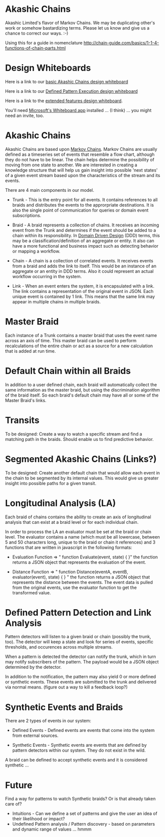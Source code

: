 # Akashic Chains
Akashic Limited's flavor of Markov Chains. We may be duplicating other's work or somehow bastardizing terms. Please let us know and give us a chance to correct our ways. :-)

Using this for a guide in nomenclature
http://chain-guide.com/basics/1-1-4-functions-of-chain-parts.html

# Design Whiteboards
Here is a link to our [basic Akashic Chains design whiteboard](https://wbd.ms/share/v2/aHR0cHM6Ly93aGl0ZWJvYXJkcy1zZXJ2aWNlLmF6dXJld2Vic2l0ZXMubmV0L2FwaS92MS4wL3doaXRlYm9hcmRzL3JlZGVlbS9kZjYwZmRjOTZhNmM0ZTFhOWY1MzNjNzdhOWY2ODUzOF9CQkE3MTc2Mi0xMkUwLTQyRTEtQjMyNC01QjEzMUY0MjRFM0Q=)

Here is a link to our [Defined Pattern Execution design whiteboard](https://wbd.ms/share/v2/aHR0cHM6Ly93aGl0ZWJvYXJkcy1zZXJ2aWNlLmF6dXJld2Vic2l0ZXMubmV0L2FwaS92MS4wL3doaXRlYm9hcmRzL3JlZGVlbS9iNTcwMjg0YjRlZDQ0M2M1YTA0MGI0YTcxNTIxOTI1Ml9CQkE3MTc2Mi0xMkUwLTQyRTEtQjMyNC01QjEzMUY0MjRFM0Q=)

Here is a link to the [extended features design whiteboard](https://wbd.ms/share/v2/aHR0cHM6Ly93aGl0ZWJvYXJkcy1zZXJ2aWNlLmF6dXJld2Vic2l0ZXMubmV0L2FwaS92MS4wL3doaXRlYm9hcmRzL3JlZGVlbS8zMmY1Yzg0NWQwMzY0ZmY2YmIyNjA5ZTZlOWI5OTY0Ml9CQkE3MTc2Mi0xMkUwLTQyRTEtQjMyNC01QjEzMUY0MjRFM0Q=
). 

You'll need [Microsoft's Whiteboard app](https://www.microsoft.com/en-us/store/p/microsoft-whiteboard-preview/9mspc6mp8fm4) installed ... (I think) ... you might need an invite, too. 

# Akashic Chains
Akashic Chains are based upon [Markov Chains](https://en.wikipedia.org/wiki/Markov_chain). Markov Chains are usually defined as a timeseries set of events that resemble a flow chart, although they do not have to be linear. The chain helps determine the possibility of moving from one state to another. We are interested in creating a knowledge structure that will help us gain insight into possible 'next states' of a given event stream based upon the characteristics of the stream and its events.

There are 4 main components in our model.

* Trunk - This is the entry point for all events. It contains references to all braids and distributes the events to the approrpriate destinations. It is also the single point of communication for queries or domain event subscriptions.

* Braid - A braid represents a collection of chains. It receives an incoming event from the Trunk and determines if the event should be added to a chain within its responsibility. In [Domain Driven Design](https://en.wikipedia.org/wiki/Domain-driven_design) (DDD) terms, this may be a classification/definition of an aggregate or entity. It also can have a more functional and business impact such as detecting behavior or mapping a workflow.

* Chain - A chain is a collection of correlated events. It receives events from a braid and adds the link to itself. This would be an instance of an aggregate or an entity in DDD terms. Also it could represent an actual workflow occurring in the system.

* Link - When an event enters the system, it is encapsulated with a link. The link contains a representation of the original event in JSON. Each unique event is contained by 1 link. This means that the same link may appear in multiple chains in multiple braids.

# Master Braid
Each instance of a Trunk contains a master braid that uses the event name across an axis of time. This master braid can be used to perform recalculations of the entire chain or act as a source for a new calculation that is added at run time. 

# Default Chain within all Braids
In addition to a user defined chain, each braid will automatically collect the same information as the master braid, but using the discrimination algorithm of the braid itself. So each braid's default chain may have all or some of the Master Braid's links.

# Transits
To be designed: Create a way to watch a specific stream and find a matching path in the braids. Should enable us to find predictive behavior.

# Segmented Akashic Chains (Links?)
To be designed: Create another default chain that would allow each event in the chain to be segmented by its internal values. This would give us greater insight into possible paths for a given transit.

# Longitudinal Analysis (LA)
Each braid of chains contains the ability to create an axis of longitudinal analysis that can exist at a braid level or for each individual chain.

In order to process the LA an evaluator must be set at the braid or chain level. The evaluator contains a name (which must be all lowercase, between 5 and 50 characters long, unique to the braid or chain it references) and 3 functions that are written in javascript in the following formats:
* Evaluation Function =>  " function Evaluate(event, state) { }" the function returns a JSON object that represents the evaluation of the event.

* Distance Function => " function Distance(eventA, eventB, evaluator(event), state) { } " the function returns a JSON object that represents the distance between the events. The event data is pulled from the original events, use the evaluator function to get the transformed value. 

# Defined Pattern Detection and Link Analysis
Pattern detectors will listen to a given braid or chain (possibly the trunk, too). The detector will keep a state and look for series of events, specific thresholds, and occurences across multiple streams.

When a pattern is detected the detector can notify the trunk, which in turn may notify subscribers of the pattern. The payload would be a JSON object determined by the detector.

In addition to the notification, the pattern may also yield 0 or more defined or synthetic events. These events are submitted to the trunk and delivered via normal means. (figure out a way to kill a feedback loop?) 

# Synthetic Events and Braids
There are 2 types of events in our system:
* Defined Events - Defined events are events that come into the system from external sources.

* Synthetic Events - Synthetic events are events that are defined by pattern detectors within our system. They do not exist in the wild.

A braid can be defined to accept synthetic events and it is considered synthetic ...

# Future
Find a way for patterns to watch Synthetic braids? Or is that already taken care of?

* Intuitions - Can we define a set of patterns and give the user an idea of their likelihood or impact?
* Undefined Pattern analysis / Pattern discovery - based on parameters and dynamic range of values ... hmmm
